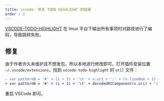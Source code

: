 ```yaml
---
title: vscode- 修复 TODO HIGHLIGHT 的链接
order : 2
---
```


[VSCODE-TODO-HIGHLIGHT](https://github.com/wayou/vscode-todo-highlight) 在 linux 平台下输出所有事项时对路径进行了编码，导致跳转失败。

## 修复

由于作者许久未维护且不想发包，所以本地进行修改即可，打开插件安装位置 `~/.vscode/extensions`，找到 `vscode-todo-highlight` 的 `util` 文件：

```diff
- var patternB = '#' + (i + 1) + '\t' + v.uri + ':' + (v.lineNum + 1) + ':' + (v.startCol + 1);
+ var patternB = '#' + (i + 1) + '\t' + decodeURIComponent(v.uri) + ':' + (v.lineNum + 1) + ':' + (v.startCol + 1)
```

重启 VSCode 即可。
